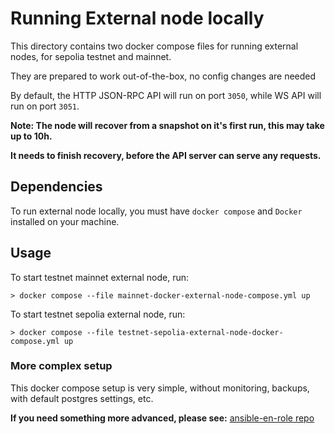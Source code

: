 # Running External node locally

This directory contains two docker compose files for running external nodes, for sepolia testnet and mainnet.

They are prepared to work out-of-the-box, no config changes are needed

By default, the HTTP JSON-RPC API will run on port `3050`, while WS API will run on port `3051`.

**Note: The node will recover from a snapshot on it's first run, this may take up to 10h.**

**It needs to finish recovery, before the API server can serve any requests.**

## Dependencies

To run external node locally, you must have `docker compose` and `Docker` installed on your machine.

## Usage

To start testnet mainnet external node, run:

```
> docker compose --file mainnet-docker-external-node-compose.yml up
```

To start testnet sepolia external node, run:

```
> docker compose --file testnet-sepolia-external-node-docker-compose.yml up
```

### More complex setup

This docker compose setup is very simple, without monitoring, backups, with default postgres settings, etc.

**If you need something more advanced, please see:**
[ansible-en-role repo](https://github.com/matter-labs/ansible-en-role)
